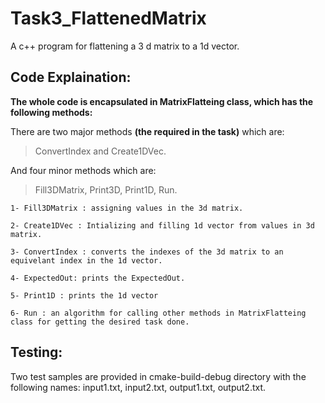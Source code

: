 # Task3_FlattenedMatrix
A c++ program for flattening a 3 d matrix to a 1d vector.

## Code Explaination:
**The whole code is encapsulated in MatrixFlatteing class, which has the following methods:**

 There are two major methods **(the required in the task)** which are: 

> ConvertIndex and Create1DVec. 

And four minor methods which are:

> Fill3DMatrix, Print3D, Print1D, Run.

```
1- Fill3DMatrix : assigning values in the 3d matrix.

2- Create1DVec : Intializing and filling 1d vector from values in 3d matrix.

3- ConvertIndex : converts the indexes of the 3d matrix to an equivelant index in the 1d vector.

4- ExpectedOut: prints the ExpectedOut.

5- Print1D : prints the 1d vector

6- Run : an algorithm for calling other methods in MatrixFlatteing class for getting the desired task done.  
```
## Testing:

Two test samples are provided in cmake-build-debug directory with the following names:
input1.txt, input2.txt, output1.txt, output2.txt.
